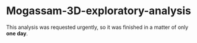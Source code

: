 # Mogassam-3D-exploratory-analysis

This analysis was requested urgently, so it was finished in a matter of only **one day**.
